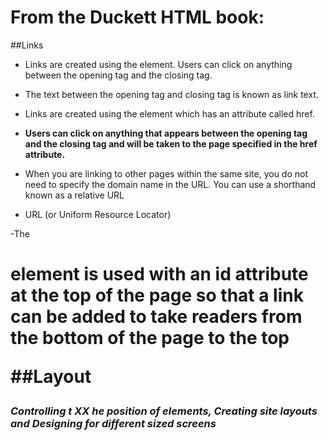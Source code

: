 # From the Duckett HTML book:

##Links


- Links are created using the <a> element. Users can click on anything
  between the opening <a> tag and the closing </a> tag.
  
-   The text between the opening
    <a> tag and closing </a> tag
     is known as link text.
     
- Links are created using the <a>
  element which has an attribute
  called href.
     
- **Users can click on anything that
appears between the opening
<a> tag and the closing </a>
tag and will be taken to the page
specified in the href attribute.**

- When you are linking to other
pages within the same site,
you do not need to specify the
domain name in the URL. You
can use a shorthand known as a
relative URL

- URL (or Uniform
Resource Locator)

-The <h1> element is used with an id attribute at the top of the page so
that a link can be added to take readers from the bottom of the page to
the top

##Layout 

### *Controlling t XX he position of elements, Creating site layouts and Designing for different sized screens*



